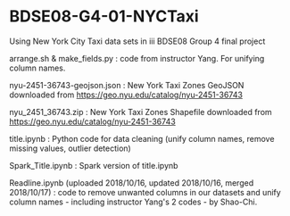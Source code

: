 # BDSE08-G4-01-NYCTaxi
Using New York City Taxi data sets in iii BDSE08 Group 4 final project

arrange.sh & make_fields.py : code from instructor Yang.  For unifying column names.

nyu-2451-36743-geojson.json : New York Taxi Zones GeoJSON downloaded from https://geo.nyu.edu/catalog/nyu-2451-36743

nyu_2451_36743.zip : New York Taxi Zones Shapefile downloaded from https://geo.nyu.edu/catalog/nyu-2451-36743

title.ipynb : Python code for data cleaning (unify column names, remove missing values, outlier detection)

Spark_Title.ipynb : Spark version of title.ipynb

Readline.ipynb (uploaded 2018/10/16, updated 2018/10/16, merged 2018/10/17) : code to remove unwanted columns in our datasets and unify column names - including instructor Yang's 2 codes - by Shao-Chi.
